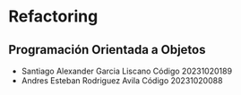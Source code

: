# Refactoring
## Programación  Orientada a Objetos 
- Santiago Alexander Garcia Liscano Código 20231020189
- Andres Esteban Rodriguez Avila  Código 20231020088

